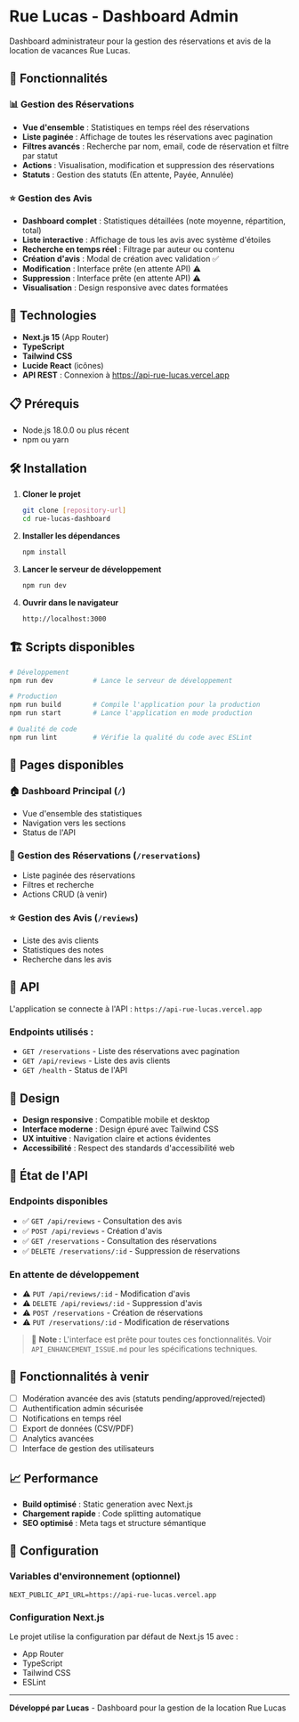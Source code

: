 # Rue Lucas - Dashboard Admin

Dashboard administrateur pour la gestion des réservations et avis de la location de vacances Rue Lucas.

## 🎯 Fonctionnalités

### 📊 Gestion des Réservations
- **Vue d'ensemble** : Statistiques en temps réel des réservations
- **Liste paginée** : Affichage de toutes les réservations avec pagination
- **Filtres avancés** : Recherche par nom, email, code de réservation et filtre par statut
- **Actions** : Visualisation, modification et suppression des réservations
- **Statuts** : Gestion des statuts (En attente, Payée, Annulée)

### ⭐ Gestion des Avis
- **Dashboard complet** : Statistiques détaillées (note moyenne, répartition, total)
- **Liste interactive** : Affichage de tous les avis avec système d'étoiles
- **Recherche en temps réel** : Filtrage par auteur ou contenu
- **Création d'avis** : Modal de création avec validation ✅
- **Modification** : Interface prête (en attente API) ⚠️
- **Suppression** : Interface prête (en attente API) ⚠️
- **Visualisation** : Design responsive avec dates formatées

## 🚀 Technologies

- **Next.js 15** (App Router)
- **TypeScript** 
- **Tailwind CSS**
- **Lucide React** (icônes)
- **API REST** : Connexion à https://api-rue-lucas.vercel.app

## 📋 Prérequis

- Node.js 18.0.0 ou plus récent
- npm ou yarn

## 🛠️ Installation

1. **Cloner le projet**
   ```bash
   git clone [repository-url]
   cd rue-lucas-dashboard
   ```

2. **Installer les dépendances**
   ```bash
   npm install
   ```

3. **Lancer le serveur de développement**
   ```bash
   npm run dev
   ```

4. **Ouvrir dans le navigateur**
   ```
   http://localhost:3000
   ```

## 🏗️ Scripts disponibles

```bash
# Développement
npm run dev          # Lance le serveur de développement

# Production
npm run build        # Compile l'application pour la production
npm run start        # Lance l'application en mode production

# Qualité de code
npm run lint         # Vérifie la qualité du code avec ESLint
```

## 📱 Pages disponibles

### 🏠 Dashboard Principal (`/`)
- Vue d'ensemble des statistiques
- Navigation vers les sections
- Status de l'API

### 📅 Gestion des Réservations (`/reservations`)
- Liste paginée des réservations
- Filtres et recherche
- Actions CRUD (à venir)

### ⭐ Gestion des Avis (`/reviews`)
- Liste des avis clients
- Statistiques des notes
- Recherche dans les avis

## 🔌 API

L'application se connecte à l'API : `https://api-rue-lucas.vercel.app`

### Endpoints utilisés :
- `GET /reservations` - Liste des réservations avec pagination
- `GET /api/reviews` - Liste des avis clients
- `GET /health` - Status de l'API

## 🎨 Design

- **Design responsive** : Compatible mobile et desktop
- **Interface moderne** : Design épuré avec Tailwind CSS
- **UX intuitive** : Navigation claire et actions évidentes
- **Accessibilité** : Respect des standards d'accessibilité web

## 🚧 État de l'API

### Endpoints disponibles
- ✅ `GET /api/reviews` - Consultation des avis
- ✅ `POST /api/reviews` - Création d'avis
- ✅ `GET /reservations` - Consultation des réservations
- ✅ `DELETE /reservations/:id` - Suppression de réservations

### En attente de développement
- ⚠️ `PUT /api/reviews/:id` - Modification d'avis
- ⚠️ `DELETE /api/reviews/:id` - Suppression d'avis
- ⚠️ `POST /reservations` - Création de réservations
- ⚠️ `PUT /reservations/:id` - Modification de réservations

> 📝 **Note :** L'interface est prête pour toutes ces fonctionnalités. Voir `API_ENHANCEMENT_ISSUE.md` pour les spécifications techniques.

## 🚧 Fonctionnalités à venir

- [ ] Modération avancée des avis (statuts pending/approved/rejected)
- [ ] Authentification admin sécurisée
- [ ] Notifications en temps réel
- [ ] Export de données (CSV/PDF)
- [ ] Analytics avancées
- [ ] Interface de gestion des utilisateurs

## 📈 Performance

- **Build optimisé** : Static generation avec Next.js
- **Chargement rapide** : Code splitting automatique
- **SEO optimisé** : Meta tags et structure sémantique

## 🔧 Configuration

### Variables d'environnement (optionnel)
```env
NEXT_PUBLIC_API_URL=https://api-rue-lucas.vercel.app
```

### Configuration Next.js
Le projet utilise la configuration par défaut de Next.js 15 avec :
- App Router
- TypeScript
- Tailwind CSS
- ESLint

---

**Développé par Lucas** - Dashboard pour la gestion de la location Rue Lucas
